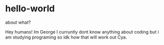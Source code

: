 # hello-world
about what?

Hey humans!
Im George I curruntly dont know anything about coding but i am studying programing so idk how that will work out 
Cya.
